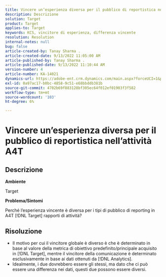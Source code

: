 ```yaml
---
title: Vincere un’esperienza diversa per il pubblico di reportistica nell’attività A4T
description: Descrizione
solution: Target
product: Target
applies-to: Target
keywords: KCS, vincitore di esperienza, differenza vincente
resolution: Resolution
internal-notes: null
bug: false
article-created-by: Tanay Sharma .
article-created-date: 9/13/2022 11:05:00 AM
article-published-by: Tanay Sharma .
article-published-date: 9/13/2022 11:10:44 AM
version-number: 4
article-number: KA-14021
dynamics-url: https://adobe-ent.crm.dynamics.com/main.aspx?forceUCI=1&pagetype=entityrecord&etn=knowledgearticle&id=9227aee8-5333-ed11-9db1-002248086735
exl-id: 0a97ac17-b0bc-4858-9c51-e68bbddb381b
source-git-commit: 4702b69f883128bf305ec64f012ef01903f3f582
workflow-type: tm+mt
source-wordcount: '103'
ht-degree: 6%

---
```


# Vincere un’esperienza diversa per il pubblico di reportistica nell’attività A4T

## Descrizione


<b>Ambiente</b>

Target



<b>Problema/Sintomi</b>

Perché l’esperienza vincente è diversa per i tipi di pubblico di reporting in A4T [!DNL Target] rapporti di attività?




## Risoluzione


- Il motivo per cui il vincitore globale è diverso è che è determinato in base al valore della metrica di obiettivo predefinito/principale acquisito in [!DNL Target], mentre il vincitore della comunicazione è determinato esclusivamente in base ai dati ottenuti da [!DNL Analytics].
- Idealmente, i due dovrebbero essere gli stessi, ma dato che ci può essere una differenza nei dati, questi due possono essere diversi.
